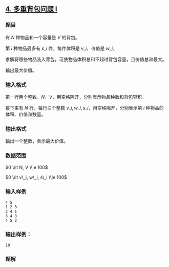 ## [4\. 多重背包问题 I](https://www.acwing.com/problem/content/4/)

### 题目

有 $N$ 种物品和一个容量是 $V$ 的背包。

第 $i$ 种物品最多有 $s\_i$ 件，每件体积是 $v\_i$，价值是 $w\_i$。

求解将哪些物品装入背包，可使物品体积总和不超过背包容量，且价值总和最大。

输出最大价值。

### 输入格式

第一行两个整数，$N，V$，用空格隔开，分别表示物品种数和背包容积。

接下来有 $N$ 行，每行三个整数 $v\_i, w\_i, s\_i$，用空格隔开，分别表示第 $i$ 种物品的体积、价值和数量。

### 输出格式

输出一个整数，表示最大价值。

### 数据范围

$0 \\lt N, V \\le 100$

$0 \\lt v\_i, w\_i, s\_i \\le 100$

### 输入样例

```
4 5
1 2 3
2 4 1
3 4 3
4 5 2
```

### 输出样例：

```
10
```

### 题解

